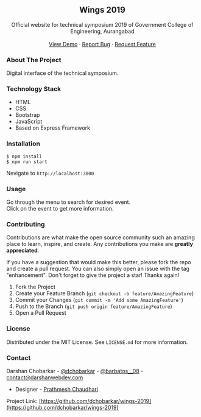 <div align="center">
  <h2 align="center">Wings 2019</h2>

  <p align="center">
     Official website for technical symposium 2019 of Government College of Engineering, Aurangabad
    <br />
    <br />
    <a href="https://github.com/dchobarkar/wings-2019/">View Demo</a>
    ·
    <a href="https://github.com/dchobarkar/wings-2019/issues">Report Bug</a>
    ·
    <a href="https://github.com/dchobarkar/wings-2019/issues">Request Feature</a>
  </p>
</div>

### About The Project

Digital interface of the technical symposium.

### Technology Stack

- HTML
- CSS
- Bootstrap
- JavaScript
- Based on Express Framework

### Installation

    $ npm install
    $ npm run start

Nevigate to `http://localhost:3000`

### Usage

Go through the menu to search for desired event.  
 Click on the event to get more information.

### Contributing

Contributions are what make the open source community such an amazing place to learn, inspire, and create. Any contributions you make are **greatly appreciated**.

If you have a suggestion that would make this better, please fork the repo and create a pull request. You can also simply open an issue with the tag "enhancement".
Don't forget to give the project a star! Thanks again!

1. Fork the Project
2. Create your Feature Branch (`git checkout -b feature/AmazingFeature`)
3. Commit your Changes (`git commit -m 'Add some AmazingFeature'`)
4. Push to the Branch (`git push origin feature/AmazingFeature`)
5. Open a Pull Request

### License

Distributed under the MIT License. See `LICENSE.md` for more information.

### Contact

Darshan Chobarkar - [@dchobarkar](https://www.linkedin.com/in/dchobarkar/) - [@barbatos\_\_08](https://twitter.com/barbatos__08) - contact@darshanwebdev.com

- Designer - [Prathmesh Chaudhari](https://www.linkedin.com/in/prathmesh-chaudhari/)

Project Link: [https://github.com/dchobarkar/wings-2019](https://github.com/dchobarkar/wings-2019)
